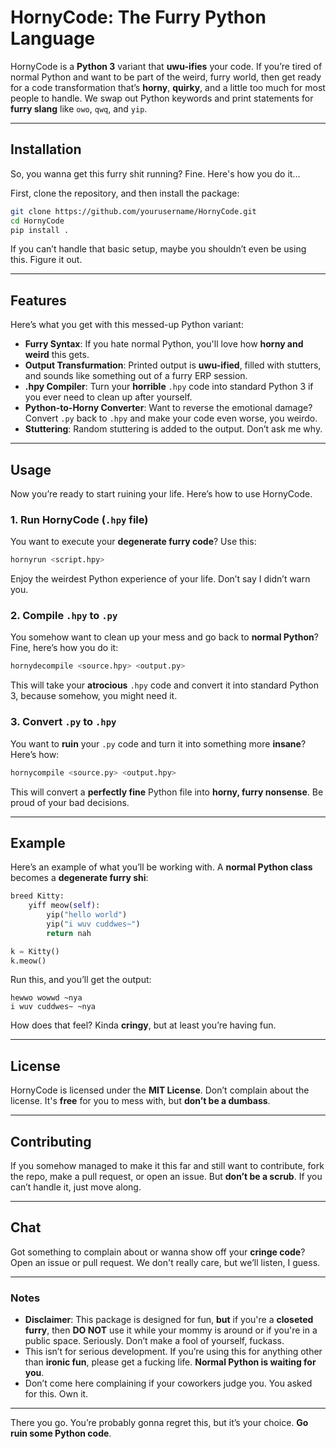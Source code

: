 
# HornyCode: The Furry Python Language

HornyCode is a **Python 3** variant that **uwu-ifies** your code. If you’re tired of normal Python and want to be part of the weird, furry world, then get ready for a code transformation that’s **horny**, **quirky**, and a little too much for most people to handle. We swap out Python keywords and print statements for **furry slang** like `owo`, `qwq`, and `yip`.

---

## Installation

So, you wanna get this furry shit running? Fine. Here's how you do it...

First, clone the repository, and then install the package:

```bash
git clone https://github.com/yourusername/HornyCode.git
cd HornyCode
pip install .
```

If you can’t handle that basic setup, maybe you shouldn’t even be using this. Figure it out.

---

## Features

Here’s what you get with this messed-up Python variant:

- **Furry Syntax**: If you hate normal Python, you'll love how **horny and weird** this gets.
- **Output Transfurmation**: Printed output is **uwu-ified**, filled with stutters, and sounds like something out of a furry ERP session. 
- **.hpy Compiler**: Turn your **horrible** `.hpy` code into standard Python 3 if you ever need to clean up after yourself.
- **Python-to-Horny Converter**: Want to reverse the emotional damage? Convert `.py` back to `.hpy` and make your code even worse, you weirdo.
- **Stuttering**: Random stuttering is added to the output. Don’t ask me why.

---

## Usage

Now you’re ready to start ruining your life. Here’s how to use HornyCode.

### 1. Run HornyCode (`.hpy` file)

You want to execute your **degenerate furry code**? Use this:

```bash
hornyrun <script.hpy>
```

Enjoy the weirdest Python experience of your life. Don’t say I didn’t warn you.

### 2. Compile `.hpy` to `.py`

You somehow want to clean up your mess and go back to **normal Python**? Fine, here’s how you do it:

```bash
hornydecompile <source.hpy> <output.py>
```

This will take your **atrocious** `.hpy` code and convert it into standard Python 3, because somehow, you might need it.

### 3. Convert `.py` to `.hpy`

You want to **ruin** your `.py` code and turn it into something more **insane**? Here’s how:

```bash
hornycompile <source.py> <output.hpy>
```

This will convert a **perfectly fine** Python file into **horny, furry nonsense**. Be proud of your bad decisions.

---

## Example

Here’s an example of what you’ll be working with. A **normal Python class** becomes a **degenerate furry shi**:

```python
breed Kitty:
    yiff meow(self):
        yip("hello world")
        yip("i wuv cuddwes~")
        return nah

k = Kitty()
k.meow()
```

Run this, and you’ll get the output:

```
hewwo wowwd ~nya
i wuv cuddwes~ ~nya
```

How does that feel? Kinda **cringy**, but at least you’re having fun.

---

## License

HornyCode is licensed under the **MIT License**. Don’t complain about the license. It's **free** for you to mess with, but **don’t be a dumbass**.

---

## Contributing

If you somehow managed to make it this far and still want to contribute, fork the repo, make a pull request, or open an issue. But **don’t be a scrub**. If you can’t handle it, just move along.

---

## Chat

Got something to complain about or wanna show off your **cringe code**? Open an issue or pull request. We don't really care, but we’ll listen, I guess.

---

### Notes

- **Disclaimer**: This package is designed for fun, **but** if you're a **closeted furry**, then **DO NOT** use it while your mommy is around or if you're in a public space. Seriously. Don’t make a fool of yourself, fuckass.
- This isn’t for serious development. If you’re using this for anything other than **ironic fun**, please get a fucking life. **Normal Python is waiting for you**. 
- Don’t come here complaining if your coworkers judge you. You asked for this. Own it.

---

There you go. You’re probably gonna regret this, but it’s your choice. **Go ruin some Python code**.

